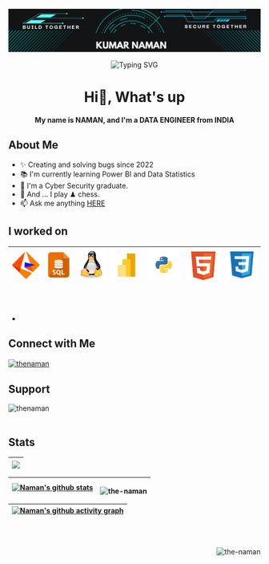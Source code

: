 <!--Code for heading banner-->
![logo](https://github.com/the-naman/the-naman/blob/main/asset/Banner1.png)


<!--This is typing svg.-->
<p align="center" <a href="https://git.io/typing-svg"><img src="https://readme-typing-svg.demolab.com?font=Fira+Code&pause=1000&color=FFFF00&center=true&random=true&width=435&lines=++++++++++++Welcome+to+my+Profile%F0%9F%98%8A;Data+is+new+Fuel%F0%9F%92%B0%F0%9F%92%B2;+The+end+is+the+New+Beginning%F0%9F%98%8D;Make+the+better+world!;Radhe+Radhe%F0%9F%99%8F%F0%9F%99%8F" alt="Typing SVG" /></a>


<!--This below line Heading-->
<h1 align="center">Hi👋, What's up</h1>
<h4 align="center">My name is NAMAN, and I'm a DATA ENGINEER from INDIA</h4>

<!--This below line About me Heading-->
<h2 align="left">About Me</h2>

- ✨ Creating and solving bugs since 2022
- 📚 I'm currently learning Power BI and Data Statistics
- 🪪 I'm a Cyber Security graduate.
- 🎲 And ... I play ♟ chess.
- 📫 Ask me anything [HERE](mailto:messagetonaman@gmail.com)


<!--These below lines show the tools and technology on which I worked-->
<h2 align="left">I worked on</h2>

<!--|INFORMATICA|SQL|LINUX|POWER BI|PYTHON|HTML5|CSS3|-->
| <a href="https://www.informatica.com/in/" target="_blank"><img align="left" title="Informatica" alt="Informatica" width="60px" src="./asset/informatica_svg.svg" style="max-width: 100%;"></a> | <a href="https://www.w3schools.com/sql/" target="_blank"><img align="left" title="SQL" alt="SQL" width="50px" src="./asset/sql.jpeg" style="max-width: 100%;"></a> | <a href="https://www.javatpoint.com/linux-tutorial" target="_blank"><img align="left" title="Linux" alt="Linux" width="60px" src="./asset/linux_svg.svg" style="max-width: 100%;"></a> | <a href="https://learn.microsoft.com/en-us/training/powerplatform/power-bi" target="_blank"><img align="left" title="Power BI" alt="Power BI" width="60px" src="./asset/powerbi_svg.svg" style="max-width: 100%;"></a> | <a href="https://www.python.org/" target="_blank"><img align="left" title="Python" alt="Python" width="70px" src="./asset/python_svg.svg" style="max-width: 100%;"></a> | <a href="https://www.w3schools.com/html/" target="_blank"><img align="left" title="HTML5" alt="HTML5" width="70px" src="./asset/html5_svg.svg" style="max-width: 100%;"></a> | <a href="https://www.w3schools.com/css/" target="_blank"><img align="left" title="CSS3" alt="CSS3" width="65px" src="./asset/css3_svg.svg" style="max-width: 100%;"></a> |
| ------------- | ------------- | ------------- | ------------- | ------------- | ------------- | ------------- |

<br></br>

-

<!--This below line show social profiles-->
<h2 align="left">Connect with Me</h2>
<p align="left">
<a href="https://linkedin.com/in/thenaman" target="blank"><img align="center" src="https://raw.githubusercontent.com/rahuldkjain/github-profile-readme-generator/master/src/images/icons/Social/linked-in-alt.svg" alt="thenaman" height="30" width="40" /></a>
</p>


<!--This below line add the support feature.-->
<h2 align="left">Support</h2>
<p><a href="https://www.buymeacoffee.com/thenaman"> <img align="left" src="https://cdn.buymeacoffee.com/buttons/v2/default-yellow.png" height="50" width="210" alt="thenaman" /></a></p>

<br></br>

<!--These below lines add the statitics view on page-->
<h2 align="left">Stats</h2>

| <a href="https://github.com/the-naman/github-readme-stats"><img align="center" src="https://github-readme-stats.vercel.app/api/top-langs/?username=the-naman&layout=compact&theme=buefy&hide_border=true" /></a> |
| ------------- |

| <a href="https://github.com/the-naman/github-readme-stats"><img align="center" src="https://github-readme-stats.vercel.app/api?username=the-naman&show_icons=true&include_all_commits=true&theme=buefy&hide_border=true" alt="Naman's github stats" /></a> | <p><img align="left" src="https://github-readme-streak-stats.herokuapp.com/?user=the-naman&" alt="the-naman" /></p> |
| ------------- | ------------- |

|[![Naman's github activity graph](https://github-readme-activity-graph.vercel.app/graph?username=The-naman&theme=github-dark)](https://github.com/The-naman/github-readme-activity-graph) |
| ------------- |

<br></br>

<!--This below line show the total count of profile visitors-->
<p align="right"> <img src="https://komarev.com/ghpvc/?username=the-naman&label=Profile%20views&color=0e75b6&style=flat" alt="the-naman" /> </p>

